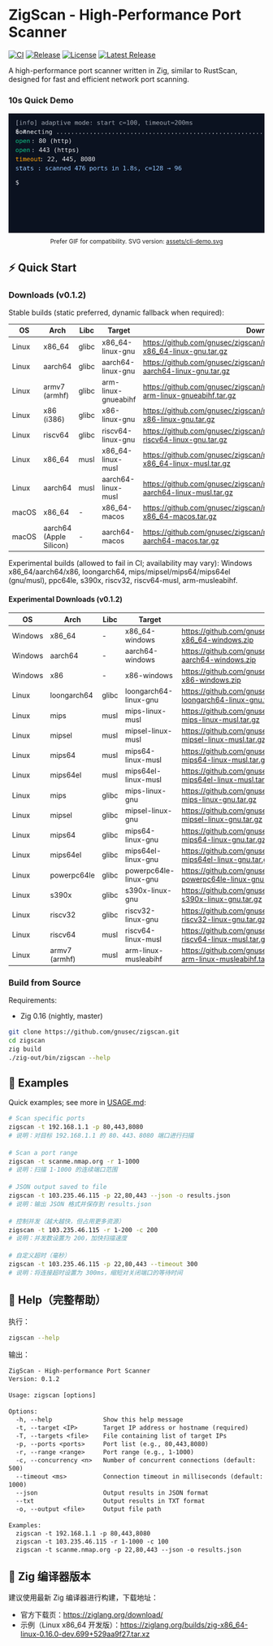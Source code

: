# ZigScan - High-Performance Port Scanner

[![CI](https://github.com/gnusec/zigscan/actions/workflows/ci.yml/badge.svg)](https://github.com/gnusec/zigscan/actions/workflows/ci.yml)
[![Release](https://github.com/gnusec/zigscan/actions/workflows/release.yml/badge.svg)](https://github.com/gnusec/zigscan/actions/workflows/release.yml)
[![License](https://img.shields.io/github/license/gnusec/zigscan)](LICENSE)
[![Latest Release](https://img.shields.io/github/v/release/gnusec/zigscan)](https://github.com/gnusec/zigscan/releases/latest)

A high-performance port scanner written in Zig, similar to RustScan, designed for fast and efficient network port scanning.

### 10s Quick Demo

<p align="center">
  <img src="assets/cli-demo.gif" alt="zigscan CLI demo animation" />
  <br/>
  <sub>Prefer GIF for compatibility. SVG version: <a href="assets/cli-demo.svg">assets/cli-demo.svg</a></sub>

</p>

## ⚡ Quick Start

### Downloads (v0.1.2)

Stable builds (static preferred, dynamic fallback when required):

| OS | Arch | Libc | Target | Download |
|---|---|---|---|---|
| Linux | x86_64 | glibc | x86_64-linux-gnu | https://github.com/gnusec/zigscan/releases/download/v0.1.2/zigscan-x86_64-linux-gnu.tar.gz |
| Linux | aarch64 | glibc | aarch64-linux-gnu | https://github.com/gnusec/zigscan/releases/download/v0.1.2/zigscan-aarch64-linux-gnu.tar.gz |
| Linux | armv7 (armhf) | glibc | arm-linux-gnueabihf | https://github.com/gnusec/zigscan/releases/download/v0.1.2/zigscan-arm-linux-gnueabihf.tar.gz |
| Linux | x86 (i386) | glibc | x86-linux-gnu | https://github.com/gnusec/zigscan/releases/download/v0.1.2/zigscan-x86-linux-gnu.tar.gz |
| Linux | riscv64 | glibc | riscv64-linux-gnu | https://github.com/gnusec/zigscan/releases/download/v0.1.2/zigscan-riscv64-linux-gnu.tar.gz |
| Linux | x86_64 | musl | x86_64-linux-musl | https://github.com/gnusec/zigscan/releases/download/v0.1.2/zigscan-x86_64-linux-musl.tar.gz |
| Linux | aarch64 | musl | aarch64-linux-musl | https://github.com/gnusec/zigscan/releases/download/v0.1.2/zigscan-aarch64-linux-musl.tar.gz |
| macOS | x86_64 | - | x86_64-macos | https://github.com/gnusec/zigscan/releases/download/v0.1.2/zigscan-x86_64-macos.tar.gz |
| macOS | aarch64 (Apple Silicon) | - | aarch64-macos | https://github.com/gnusec/zigscan/releases/download/v0.1.2/zigscan-aarch64-macos.tar.gz |

Experimental builds (allowed to fail in CI; availability may vary): Windows x86_64/aarch64/x86, loongarch64, mips/mipsel/mips64/mips64el (gnu/musl), ppc64le, s390x, riscv32, riscv64-musl, arm-musleabihf.

#### Experimental Downloads (v0.1.2)

| OS | Arch | Libc | Target | Download |
|---|---|---|---|---|
| Windows | x86_64 | - | x86_64-windows | https://github.com/gnusec/zigscan/releases/download/v0.1.2/zigscan-x86_64-windows.zip |
| Windows | aarch64 | - | aarch64-windows | https://github.com/gnusec/zigscan/releases/download/v0.1.2/zigscan-aarch64-windows.zip |
| Windows | x86 | - | x86-windows | https://github.com/gnusec/zigscan/releases/download/v0.1.2/zigscan-x86-windows.zip |
| Linux | loongarch64 | glibc | loongarch64-linux-gnu | https://github.com/gnusec/zigscan/releases/download/v0.1.2/zigscan-loongarch64-linux-gnu.tar.gz |
| Linux | mips | musl | mips-linux-musl | https://github.com/gnusec/zigscan/releases/download/v0.1.2/zigscan-mips-linux-musl.tar.gz |
| Linux | mipsel | musl | mipsel-linux-musl | https://github.com/gnusec/zigscan/releases/download/v0.1.2/zigscan-mipsel-linux-musl.tar.gz |
| Linux | mips64 | musl | mips64-linux-musl | https://github.com/gnusec/zigscan/releases/download/v0.1.2/zigscan-mips64-linux-musl.tar.gz |
| Linux | mips64el | musl | mips64el-linux-musl | https://github.com/gnusec/zigscan/releases/download/v0.1.2/zigscan-mips64el-linux-musl.tar.gz |
| Linux | mips | glibc | mips-linux-gnu | https://github.com/gnusec/zigscan/releases/download/v0.1.2/zigscan-mips-linux-gnu.tar.gz |
| Linux | mipsel | glibc | mipsel-linux-gnu | https://github.com/gnusec/zigscan/releases/download/v0.1.2/zigscan-mipsel-linux-gnu.tar.gz |
| Linux | mips64 | glibc | mips64-linux-gnu | https://github.com/gnusec/zigscan/releases/download/v0.1.2/zigscan-mips64-linux-gnu.tar.gz |
| Linux | mips64el | glibc | mips64el-linux-gnu | https://github.com/gnusec/zigscan/releases/download/v0.1.2/zigscan-mips64el-linux-gnu.tar.gz |
| Linux | powerpc64le | glibc | powerpc64le-linux-gnu | https://github.com/gnusec/zigscan/releases/download/v0.1.2/zigscan-powerpc64le-linux-gnu.tar.gz |
| Linux | s390x | glibc | s390x-linux-gnu | https://github.com/gnusec/zigscan/releases/download/v0.1.2/zigscan-s390x-linux-gnu.tar.gz |
| Linux | riscv32 | glibc | riscv32-linux-gnu | https://github.com/gnusec/zigscan/releases/download/v0.1.2/zigscan-riscv32-linux-gnu.tar.gz |
| Linux | riscv64 | musl | riscv64-linux-musl | https://github.com/gnusec/zigscan/releases/download/v0.1.2/zigscan-riscv64-linux-musl.tar.gz |
| Linux | armv7 (armhf) | musl | arm-linux-musleabihf | https://github.com/gnusec/zigscan/releases/download/v0.1.2/zigscan-arm-linux-musleabihf.tar.gz |

### Build from Source

Requirements:
- Zig 0.16 (nightly, master)

```bash
git clone https://github.com/gnusec/zigscan.git
cd zigscan
zig build
./zig-out/bin/zigscan --help
```

## 🚀 Examples

Quick examples; see more in [USAGE.md](USAGE.md):

```bash
# Scan specific ports
zigscan -t 192.168.1.1 -p 80,443,8080
# 说明：对目标 192.168.1.1 的 80、443、8080 端口进行扫描

# Scan a port range
zigscan -t scanme.nmap.org -r 1-1000
# 说明：扫描 1-1000 的连续端口范围

# JSON output saved to file
zigscan -t 103.235.46.115 -p 22,80,443 --json -o results.json
# 说明：输出 JSON 格式并保存到 results.json

# 控制并发（越大越快，但占用更多资源）
zigscan -t 103.235.46.115 -r 1-200 -c 200
# 说明：并发数设置为 200，加快扫描速度

# 自定义超时（毫秒）
zigscan -t 103.235.46.115 -p 22,80,443 --timeout 300
# 说明：将连接超时设置为 300ms，缩短对关闭端口的等待时间
```

## 📖 Help（完整帮助）

执行：

```bash
zigscan --help
```

输出：

```
ZigScan - High-performance Port Scanner
Version: 0.1.2

Usage: zigscan [options]

Options:
  -h, --help              Show this help message
  -t, --target <IP>       Target IP address or hostname (required)
  -T, --targets <file>    File containing list of target IPs
  -p, --ports <ports>     Port list (e.g., 80,443,8080)
  -r, --range <range>     Port range (e.g., 1-1000)
  -c, --concurrency <n>   Number of concurrent connections (default: 500)
  --timeout <ms>          Connection timeout in milliseconds (default: 1000)
  --json                  Output results in JSON format
  --txt                   Output results in TXT format
  -o, --output <file>     Output file path

Examples:
  zigscan -t 192.168.1.1 -p 80,443,8080
  zigscan -t 103.235.46.115 -r 1-1000 -c 100
  zigscan -t scanme.nmap.org -p 22,80,443 --json -o results.json
```

## 🔧 Zig 编译器版本

建议使用最新 Zig 编译器进行构建，下载地址：
- 官方下载页：https://ziglang.org/download/
- 示例（Linux x86_64 开发版）：https://ziglang.org/builds/zig-x86_64-linux-0.16.0-dev.699+529aa9f27.tar.xz



